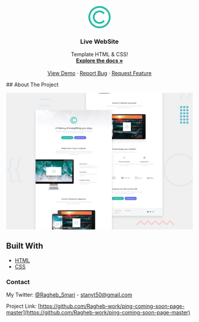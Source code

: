 <div align="center">
  <a href="https://ragheb-work.github.io/clipboard-landing-page/">
    <img src="images/logo.svg" alt="Logo" width="60" height="60">
  </a>
   <h3 align="center">Live WebSite</h3>
  <p align="center">
   Template HTML & CSS!
    <br />
    <a href="https://github.com/Ragheb-work/Tracking-info/find/main"><strong>Explore the docs »</strong></a>
    <br />
    <br />
    <a href="https://ragheb-work.github.io/clipboard-landing-page/">View Demo</a>
    ·
    <a href="https://github.com/Ragheb-work/clipboard-landing-page/issues">Report Bug</a>
    ·
    <a href="https://github.com/Ragheb-work/clipboard-landing-page/issues">Request Feature</a>
  </p>
</div>
<!-- ABOUT THE PROJECT -->
## About The Project


![](design/desktop-preview.jpg)


## Built With

* [HTML](https://html.com/)
* [CSS](https://www.w3schools.com/css/)
### Contact

My Twitter:  [@Ragheb_Smari](https://twitter.com/Ragheb_Smari) - stanyt50@gmail.com

Project Link: [https://github.com/Ragheb-work/ping-coming-soon-page-master](https://github.com/Ragheb-work/ping-coming-soon-page-master)




                                
